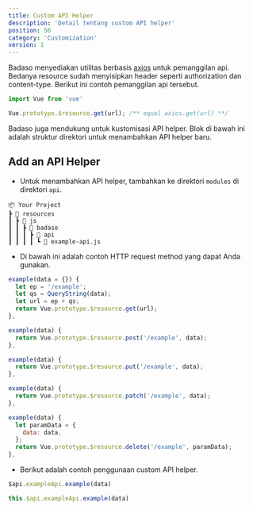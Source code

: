 ```yaml
---
title: Custom API Helper
description: 'Detail tentang custom API helper'
position: 56
category: 'Customization'
version: 1
---
```


Badaso menyediakan utilitas berbasis [axios](https://github.com/axios/axios) untuk pemanggilan api. Bedanya resource sudah menyisipkan header seperti authorization dan content-type. Berikut ini contoh pemanggilan api tersebut.

```js
import Vue from 'vue'

Vue.prototype.$resource.get(url); /** equal axios.get(url) **/
```

Badaso juga mendukung untuk kustomisasi API helper. Blok di bawah ini adalah struktur direktori untuk menambahkan API helper baru.

## Add an API Helper

- Untuk menambahkan API helper, tambahkan ke direktori `modules` di direktori `api`.

```
📦 Your Project
┣ 📂 resources
┃ ┣ 📂 js
┃ ┃ ┣ 📂 badaso
┃ ┃ ┃ ┣ 📂 api
┃ ┃ ┃ ┃ ┗ 📜 example-api.js
```

- Di bawah ini adalah contoh HTTP request method yang dapat Anda gunakan.

```js
example(data = {}) {
  let ep = '/example';
  let qs = QueryString(data);
  let url = ep + qs;
  return Vue.prototype.$resource.get(url);
},
```

```js
example(data) {
  return Vue.prototype.$resource.post('/example', data);
},
```

```js
example(data) {
  return Vue.prototype.$resource.put('/example', data);
},
```

```js
example(data) {
  return Vue.prototype.$resource.patch('/example', data);
},
```

```js
example(data) {
  let paramData = {
    data: data,
  };
  return Vue.prototype.$resource.delete('/example', paramData);
},
```

- Berikut adalah contoh penggunaan custom API helper.

```js
$api.exampleApi.example(data)
```

```js
this.$api.exampleApi.example(data)
```
